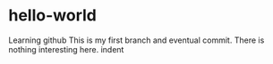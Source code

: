 # hello-world
Learning github
This is my first branch and eventual commit. There is nothing interesting here. 
      indent
